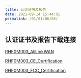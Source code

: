 ```yaml
---
title: 认证证书及报告
date: 2021-09-14 15:44:01
permalink: /01/01/06/08/
---
```

## 认证证书及报告下载连接

[RHF0M003_AliLinkWAN](https://wiki.risinghf.com/upload/pdf/RHF0M003_AliLinkWAN.zip)

[RHF0M003_CE_Certification](https://wiki.risinghf.com/upload/pdf/RHF0M003_CE_Certification.zip)

[RHF0M003_FCC_Certification](https://wiki.risinghf.com/upload/pdf/RHF0M003_FCC_Certification.zip)

